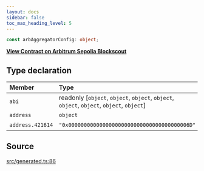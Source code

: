 ```yaml
---
layout: docs
sidebar: false
toc_max_heading_level: 5
---
```


```ts
const arbAggregatorConfig: object;
```

[**View Contract on Arbitrum Sepolia Blockscout**](https://sepolia-explorer.arbitrum.io/address/0x000000000000000000000000000000000000006d)

## Type declaration

| Member           | Type                                                                                      | Value                                        |
| :--------------- | :---------------------------------------------------------------------------------------- | :------------------------------------------- |
| `abi`            | readonly [`object`, `object`, `object`, `object`, `object`, `object`, `object`, `object`] | arbAggregatorABI                             |
| `address`        | `object`                                                                                  | arbAggregatorAddress                         |
| `address.421614` | `"0x000000000000000000000000000000000000006D"`                                            | '0x000000000000000000000000000000000000006D' |

## Source

[src/generated.ts:86](https://github.com/OffchainLabs/arbitrum-orbit-sdk/blob/cfcbd32d6879cf7817a33b24f062a0fd879ea257/src/generated.ts#L86)
